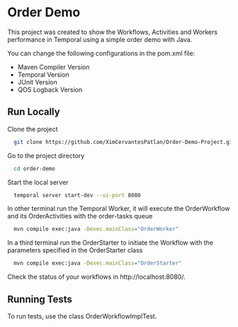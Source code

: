 
# Order Demo

This project was created to show the Workflows, Activities and Workers performance in Temporal using a simple order demo with Java.

You can change the following configurations in the pom.xml file:
- Maven Compiler Version
- Temporal Version
- JUnit Version
- QOS Logback Version




## Run Locally

Clone the project

```bash
  git clone https://github.com/XimCervantesPatlan/Order-Demo-Project.git
```

Go to the project directory

```bash
  cd order-demo
```

Start the local server

```bash
  temporal server start-dev --ui-port 8080
```

In other terminal run the Temporal Worker, it will execute the OrderWorkflow and its OrderActivities with the order-tasks queue

```bash
  mvn compile exec:java -Dexec.mainClass="OrderWorker"
```
In a third terminal run the OrderStarter to initiate the Workflow with the parameters specified in the OrderStarter class 

```bash
  mvn compile exec:java -Dexec.mainClass="OrderStarter"
```

Check the status of your workflows in http://localhost:8080/.
## Running Tests

To run tests, use the class OrderWorkflowImplTest.
